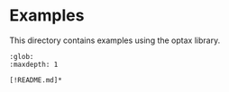 # Examples

This directory contains examples using the optax library.

```{toctree}
:glob:
:maxdepth: 1

[!README.md]*
```
